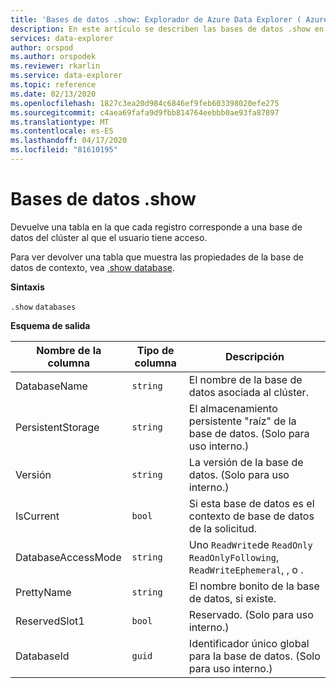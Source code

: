 ```yaml
---
title: 'Bases de datos .show: Explorador de Azure Data Explorer ( Azure Data Explorer) Microsoft Docs'
description: En este artículo se describen las bases de datos .show en Azure Data Explorer.
services: data-explorer
author: orspod
ms.author: orspodek
ms.reviewer: rkarlin
ms.service: data-explorer
ms.topic: reference
ms.date: 02/13/2020
ms.openlocfilehash: 1827c3ea20d984c6846ef9feb603398020efe275
ms.sourcegitcommit: c4aea69fafa9d9fbb814764eebbb0ae93fa87897
ms.translationtype: MT
ms.contentlocale: es-ES
ms.lasthandoff: 04/17/2020
ms.locfileid: "81610195"
---
```

# <a name="show-databases"></a>Bases de datos .show

Devuelve una tabla en la que cada registro corresponde a una base de datos del clúster al que el usuario tiene acceso.

Para ver devolver una tabla que muestra las propiedades de la base de datos de contexto, vea [.show database](show-database.md).

**Sintaxis**

`.show` `databases`

**Esquema de salida**

|Nombre de la columna       |Tipo de columna|Descripción                                                                  |
|------------------|-----------|-----------------------------------------------------------------------------|
|DatabaseName      |`string`   |El nombre de la base de datos asociada al clúster.                         |
|PersistentStorage |`string`   |El almacenamiento persistente "raíz" de la base de datos. (Solo para uso interno.)      |
|Versión           |`string`   |La versión de la base de datos. (Solo para uso interno.)                        |
|IsCurrent         |`bool`     |Si esta base de datos es el contexto de base de datos de la solicitud.                |
|DatabaseAccessMode|`string`   |Uno `ReadWrite`de `ReadOnly` `ReadOnlyFollowing`, `ReadWriteEphemeral`, , o .|
|PrettyName        |`string`   |El nombre bonito de la base de datos, si existe.                                    |
|ReservedSlot1     |`bool`     |Reservado. (Solo para uso interno.)                                           |
|DatabaseId        |`guid`     |Identificador único global para la base de datos. (Solo para uso interno.)      |
